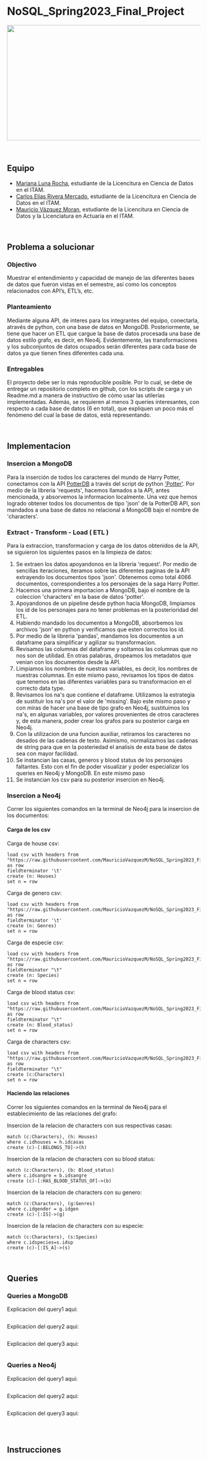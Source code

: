 # NoSQL_Spring2023_Final_Project

<p align="center">
  <img width="800" height="300" src="https://static.vecteezy.com/system/resources/previews/020/118/322/original/harrypotter-logo-free-download-free-vector.jpg">
</p>

</br>

## Equipo

- [Mariana Luna Rocha](https://github.com/MarianaMoons), estudiante de la Licencitura en Ciencia de Datos en el ITAM.
- [Carlos Elías Rivera Mercado](https://github.com/Carlos-Elias-Riv), estudiante de la Licencitura en Ciencia de Datos en el ITAM.
- [Mauricio Vázquez Moran](https://github.com/MauricioVazquezM), estudiante de la Licencitura en Ciencia de Datos y la Licenciatura en Actuaría en el ITAM.
  


</br>

## Problema a solucionar

### Objectivo

Muestrar el entendimiento y capacidad de manejo de las diferentes bases de datos que fueron vistas en el semestre, así como los conceptos relacionados con API’s, ETL’s, etc.

### Planteamiento

Mediante alguna API, de interes para los integrantes del equipo, conectarla, através de python, con una base de datos en MongoDB. Posteriormente, se tiene que hacer un ETL que cargue la base de datos procesada una base de datos estilo grafo, es decir, en Neo4j. Evidentemente, las transformaciones y los subconjuntos de datos ocupados serán diferentes para cada base de datos ya que tienen fines diferentes cada una.

### Entregables

El proyecto debe ser lo más reproducible posible. Por lo cual, se debe de entregar un repositorio completo en github, con los scripts de carga y un Readme.md a manera de instructivo de cómo usar las utilerías implementadas. Además, se requieren al menos 3 queries interesantes, con respecto a cada base de datos (6 en total), que expliquen un poco más el fenómeno del cual la base de datos, está representando.



</br>

## Implementacion

### Insercion a MongoDB

Para la inserción de todos los caracteres del mundo de Harry Potter, conectamos con la API [PotterDB](https://potterdb.com/) a través del script de python ['Potter'](CODE/Potter.ipynb). Por medio de la libreria 'requests', hacemos llamados a la API, antes mencionada, y absorvemos la informacion localmente. Una vez que hemos logrado obtener todos los documentos de tipo 'json' de la PotterDB API, son mandados a una base de datos no relacional a MongoDB bajo el nombre de 'characters'.

### Extract - Transform - Load ( ETL )

Para la extraccion, transformacion y carga de los datos obtenidos de la API, se siguieron los siguientes pasos en la limpieza de datos:

1. Se extraen los datos apoyandonos en la libreria 'request'. Por medio de sencillas iteraciones, iteramos sobre las diferentes paginas de la API extrayendo los documentos tipos 'json'. Obtenemos como total 4066 documentos, correspondientes a los personajes de la saga Harry Potter.
2. Hacemos una primera importacion a MongoDB, bajo el nombre de la coleccion 'characters' en la base de datos 'potter'.
3. Apoyandonos de un pipeline desde python hacia MongoDB, limpiamos los id de los personajes para no tener problemas en la posterioridad del ETL.
4. Habiendo mandado los documentos a MongoDB, absorbemos los archivos 'json' en python y verificamos que esten correctos los id.
5. Por medio de la libreria 'pandas', mandamos los documentos a un dataframe para simplificar y agilizar su transformacion.
6. Revisamos las columnas del dataframe y soltamos las columnas que no nos son de utilidad. En otras palabras, dropeamos los metadatos que venian con los documentos desde la API.
7. Limpiamos los nombres de nuestras variables, es decir, los nombres de nuestras columnas. En este mismo paso, revisamos los tipos de datos que tenemos en las diferentes variables para su transformacion en el correcto data type.
8. Revisamos los na's que contiene el dataframe. Utilizamos la estrategia de sustituir los na's por el valor de 'missing'. Bajo este mismo paso y con miras de hacer una base de tipo grafo en Neo4j, sustituimos los na's, en algunas variables, por valores provenientes de otros caracteres y, de esta manera, poder crear los grafos para su posterior carga en Neo4j.
9. Con la utilizacion de una funcion auxiliar, retiramos los caracteres no desados de las cadenas de texto. Asimismo, normalizamos las cadenas de string para que en la posteriedad el analisis de esta base de datos sea con mayor facilidad. 
10. Se instancian las casas, generos y blood status de los personajes faltantes. Esto con el fin de poder visualizar y poder especializar los queries en Neo4j y MongoDB. En este mismo paso
11. Se instancian los csv para su posterior insercion en Neo4j.


### Insercion a Neo4j

Correr los siguientes comandos en la terminal de Neo4j para la insercion de los documentos:

#### Carga de los csv

Carga de house csv:
```cypher
load csv with headers from "https://raw.githubusercontent.com/MauricioVazquezM/NoSQL_Spring2023_Final_Project/main/DATA/houses_ids.csv" as row
fieldterminator '\t'
create (n: Houses)
set n = row
```

Carga de genero csv:
```cypher
load csv with headers from "https://raw.githubusercontent.com/MauricioVazquezM/NoSQL_Spring2023_Final_Project/main/DATA/gender_ids.csv" as row
fieldterminator '\t'
create (n: Genres)
set n = row
```

Carga de especie csv:
```cypher
load csv with headers from "https://raw.githubusercontent.com/MauricioVazquezM/NoSQL_Spring2023_Final_Project/main/DATA/species_ids.csv" as row
fieldterminator "\t"
create (n: Species)
set n = row
```

Carga de blood status csv:
```cypher
load csv with headers from "https://raw.githubusercontent.com/MauricioVazquezM/NoSQL_Spring2023_Final_Project/main/DATA/bs_ids.csv" as row
fieldterminator "\t"
create (n: Blood_status)
set n = row
```

Carga de characters csv:
```cypher
load csv with headers from "https://raw.githubusercontent.com/MauricioVazquezM/NoSQL_Spring2023_Final_Project/main/DATA/characters.csv" as row
fieldterminator "\t"
create (c:Characters)
set n = row
```

#### Haciendo las relaciones

Correr los siguientes comandos en la terminal de Neo4j para el establecimiento de las relaciones del grafo:

Insercion de la relacion de characters con sus respectivas casas:
```cypher
match (c:Characters), (h: Houses)
where c.idhouses = h.idcasas
create (c)-[:BELONGS_TO]->(h)
```

Insercion de la relacion de characters con su blood status:
```cypher
match (c:Characters), (b: Blood_status)
where c.idsangre = b.idsangre
create (c)-[:HAS_BLOOD_STATUS_OF]->(b)
```

Insercion de la relacion de characters con su genero:
```cypher
match (c:Characters), (g:Genres)
where c.idgender = g.idgen
create (c)-[:IS]->(g)
```

Insercion de la relacion de characters con su especie:
```cypher
match (c:Characters), (s:Species)
where c.idspecies=s.idsp
create (c)-[:IS_A]->(s)
```

</br>

## Queries

### Queries a MongoDB

Explicacion del query1 aqui:
```javascript

```

Explicacion del query2 aqui:
```javascript

```

Explicacion del query3 aqui:
```javascript

```


### Queries a Neo4j

Explicacion del query1 aqui:
```cypher

```

Explicacion del query2 aqui:
```cypher

```

Explicacion del query3 aqui:
```cypher

```

</br>

## Instrucciones


